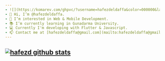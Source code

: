 ```yaml
---
- ![](https://komarev.com/ghpvc/?username=hafezdeldaffa&color=000000&label=Profile+Visit's)
- 👋 Hi, I’m @hafezdeldaffa.
- 👀 I’m interested in Web & Mobile Development.
- 📚 I’m currently learning in Gunadarma University.
- 💻 Currently I'm developing with Flutter & Javascript.
- 📫 Contact me at [hafezdeldaffa@gmail.com](mailto:hafezdeldaffa@gmail.com)
---
```

[![hafezd github stats](https://github-readme-stats.vercel.app/api?username=hafezdeldaffa)](https://github.com/anuraghazra/github-readme-stats)
---

<!---
hafezdeldaffa/hafezdeldaffa is a ✨ special ✨ repository because its `README.md` (this file) appears on your GitHub profile.
You can click the Preview link to take a look at your changes.
--->
